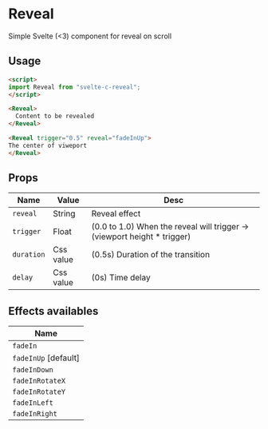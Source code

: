 # Reveal

Simple Svelte (<3) component for reveal on scroll

## Usage

```html
<script>
import Reveal from "svelte-c-reveal";
</script>

<Reveal>
  Content to be revealed
</Reveal>

<Reveal trigger="0.5" reveal="fadeInUp">
The center of viweport
</Reveal>
```

## Props

| Name       | Value     | Desc                                                                     |
| ---------- | --------- | ------------------------------------------------------------------------ |
| `reveal`   | String    | Reveal effect                                                            |
| `trigger`  | Float     | (0.0 to 1.0) When the reveal will trigger -> (viewport height * trigger) |
| `duration` | Css value | (0.5s) Duration of the transition                                        |
| `delay`    | Css value | (0s) Time delay                                                          |

## Effects availables

| Name                 |
| -------------------- |
| `fadeIn`             |
| `fadeInUp` [default] |
| `fadeInDown`         |
| `fadeInRotateX`      |
| `fadeInRotateY`      |
| `fadeInLeft`         |
| `fadeInRight`        |
